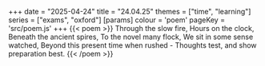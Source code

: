 +++
date = "2025-04-24"
title = "24.04.25"
themes = ["time", "learning"]
series = ["exams", "oxford"]
[params]
  colour = 'poem'
  pageKey = 'src/poem.js'
+++
{{< poem >}}
Through the slow fire,
Hours on the clock,
Beneath the ancient spires,
To the novel many flock,
We sit in some sense watched,
Beyond this present time when rushed -
Thoughts test, and show preparation best.
{{< /poem >}}